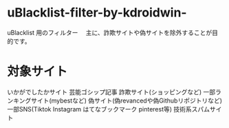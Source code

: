 # uBlacklist-filter-by-kdroidwin-
uBlacklist 用のフィルター　
主に、詐欺サイトや偽サイトを除外することが目的です。

# 対象サイト

いかがでしたかサイト
芸能ゴシップ記事
詐欺サイト(ショッピングなど)
一部ランキングサイト(mybestなど)
偽サイト(偽revancedや偽Githubリポジトリなど)
一部SNS(Tiktok Instagram はてなブックマーク pinterest等)
技術系スパムサイト

